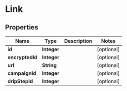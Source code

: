 
# Link

## Properties
Name | Type | Description | Notes
------------ | ------------- | ------------- | -------------
**id** | **Integer** |  |  [optional]
**encryptedId** | **Integer** |  |  [optional]
**url** | **String** |  |  [optional]
**campaignId** | **Integer** |  |  [optional]
**dripStepId** | **Integer** |  |  [optional]



